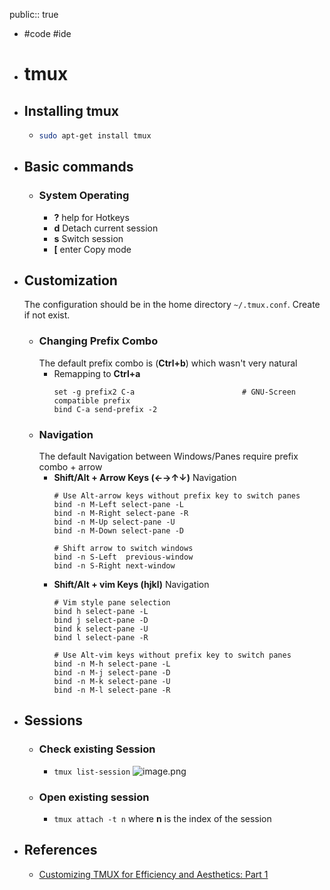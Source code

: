 public:: true

- #code #ide
- # tmux
- ## Installing tmux
	- ```bash
	  sudo apt-get install tmux
	  ```
- ## Basic commands
	- ### System Operating
		- **<prefix> ?**    help for Hotkeys
		- **<prefix> d**    Detach current session
		- **<prefix> s**    Switch session
		- **<prefix> [**    enter Copy mode
- ## Customization
  The configuration should be in the home directory `~/.tmux.conf`. Create if not exist.
	- ### Changing Prefix Combo
	  The default prefix combo is (**Ctrl+b**) which wasn't very natural
		- Remapping to **Ctrl+a**
		  ```
		  set -g prefix2 C-a                        # GNU-Screen compatible prefix
		  bind C-a send-prefix -2
		  ```
	- ### Navigation
	  The default Navigation between Windows/Panes require prefix combo + arrow
		- **Shift/Alt + Arrow Keys (←→↑↓)** Navigation
		  ```
		  # Use Alt-arrow keys without prefix key to switch panes
		  bind -n M-Left select-pane -L
		  bind -n M-Right select-pane -R
		  bind -n M-Up select-pane -U
		  bind -n M-Down select-pane -D
		  
		  # Shift arrow to switch windows
		  bind -n S-Left  previous-window
		  bind -n S-Right next-window
		  ```
		- **Shift/Alt + vim Keys (hjkl)** Navigation
		  ```
		  # Vim style pane selection
		  bind h select-pane -L
		  bind j select-pane -D
		  bind k select-pane -U
		  bind l select-pane -R
		  
		  # Use Alt-vim keys without prefix key to switch panes
		  bind -n M-h select-pane -L
		  bind -n M-j select-pane -D
		  bind -n M-k select-pane -U
		  bind -n M-l select-pane -R
		  ```
- ## Sessions
	- ### Check existing Session
		- `tmux list-session`
		  ![image.png](../assets/image_1663086248908_0.png)
	- ### Open existing session
		- `tmux attach -t n` where **n** is the index of the session
- ## References
	- [Customizing TMUX for Efficiency and Aesthetics: Part 1](https://blog.yarsalabs.com/customising-tmux-part1/)